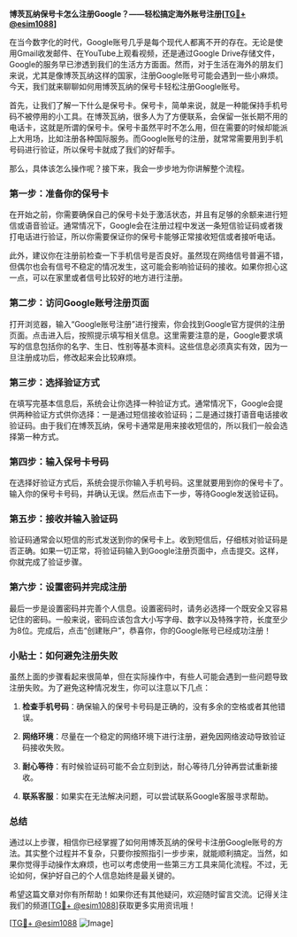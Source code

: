 **博茨瓦纳保号卡怎么注册Google？——轻松搞定海外账号注册[[TG💪+ @esim1088](https://t.me/s/esim1088)]**

在当今数字化的时代，Google账号几乎是每个现代人都离不开的存在。无论是使用Gmail收发邮件、在YouTube上观看视频，还是通过Google Drive存储文件，Google的服务早已渗透到我们的生活方方面面。然而，对于生活在海外的朋友们来说，尤其是像博茨瓦纳这样的国家，注册Google账号可能会遇到一些小麻烦。今天，我们就来聊聊如何用博茨瓦纳的保号卡轻松注册Google账号。

首先，让我们了解一下什么是保号卡。保号卡，简单来说，就是一种能保持手机号码不被停用的小工具。在博茨瓦纳，很多人为了方便联系，会保留一张长期不用的电话卡，这就是所谓的保号卡。保号卡虽然平时不怎么用，但在需要的时候却能派上大用场，比如注册各种国际服务。而Google账号的注册，就常常需要用到手机号码进行验证，所以保号卡就成了我们的好帮手。

那么，具体该怎么操作呢？接下来，我会一步步地为你讲解整个流程。

### 第一步：准备你的保号卡

在开始之前，你需要确保自己的保号卡处于激活状态，并且有足够的余额来进行短信或语音验证。通常情况下，Google会在注册过程中发送一条短信验证码或者拨打电话进行验证，所以你需要保证你的保号卡能够正常接收短信或者接听电话。

此外，建议你在注册前检查一下手机信号是否良好。虽然现在网络信号普遍不错，但偶尔也会有信号不稳定的情况发生，这可能会影响验证码的接收。如果你担心这一点，可以在家里或者信号比较好的地方进行注册。

### 第二步：访问Google账号注册页面

打开浏览器，输入“Google账号注册”进行搜索，你会找到Google官方提供的注册页面。点击进入后，按照提示填写相关信息。这里需要注意的是，Google要求填写的信息包括你的名字、生日、性别等基本资料。这些信息必须真实有效，因为一旦注册成功后，修改起来会比较麻烦。

### 第三步：选择验证方式

在填写完基本信息后，系统会让你选择一种验证方式。通常情况下，Google会提供两种验证方式供你选择：一是通过短信接收验证码；二是通过拨打语音电话接收验证码。由于我们在博茨瓦纳，保号卡通常是用来接收短信的，所以我们一般会选择第一种方式。

### 第四步：输入保号卡号码

在选择好验证方式后，系统会提示你输入手机号码。这里就要用到你的保号卡了。输入你的保号卡号码，并确认无误。然后点击下一步，等待Google发送验证码。

### 第五步：接收并输入验证码

验证码通常会以短信的形式发送到你的保号卡上。收到短信后，仔细核对验证码是否正确。如果一切正常，将验证码输入到Google注册页面中，点击提交。这样，你就完成了验证步骤。

### 第六步：设置密码并完成注册

最后一步是设置密码并完善个人信息。设置密码时，请务必选择一个既安全又容易记住的密码。一般来说，密码应该包含大小写字母、数字以及特殊字符，长度至少为8位。完成后，点击“创建账户”，恭喜你，你的Google账号已经成功注册！

### 小贴士：如何避免注册失败

虽然上面的步骤看起来很简单，但在实际操作中，有些人可能会遇到一些问题导致注册失败。为了避免这种情况发生，你可以注意以下几点：

1. **检查手机号码**：确保输入的保号卡号码是正确的，没有多余的空格或者其他错误。
   
2. **网络环境**：尽量在一个稳定的网络环境下进行注册，避免因网络波动导致验证码接收失败。

3. **耐心等待**：有时候验证码可能不会立刻到达，耐心等待几分钟再尝试重新接收。

4. **联系客服**：如果实在无法解决问题，可以尝试联系Google客服寻求帮助。

### 总结

通过以上步骤，相信你已经掌握了如何用博茨瓦纳的保号卡注册Google账号的方法。其实整个过程并不复杂，只要你按照指引一步步来，就能顺利搞定。当然，如果你觉得手动操作太麻烦，也可以考虑使用一些第三方工具来简化流程。不过，无论如何，保护好自己的个人信息始终是最关键的。

希望这篇文章对你有所帮助！如果你还有其他疑问，欢迎随时留言交流。记得关注我们的频道[[TG💪+ @esim1088](https://t.me/s/esim1088)]获取更多实用资讯哦！

[[TG💪+ @esim1088](https://t.me/s/esim1088) ![Image](https://i.postimg.cc/4NQfJmqS/Snipaste-2025-05-13-00-14-12.png)]